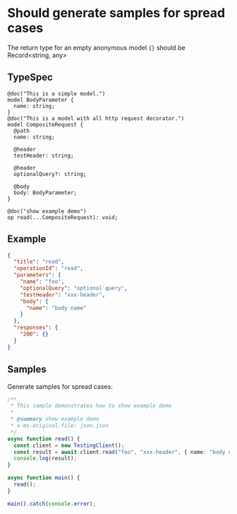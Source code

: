 # Should generate samples for spread cases

The return type for an empty anonymous model `{}` should be Record<string, any>

## TypeSpec

```tsp
@doc("This is a simple model.")
model BodyParameter {
  name: string;
}
@doc("This is a model with all http request decorator.")
model CompositeRequest {
  @path
  name: string;

  @header
  testHeader: string;

  @header
  optionalQuery?: string;

  @body
  body: BodyParameter;
}

@doc("show example demo")
op read(...CompositeRequest): void;
```

## Example

```json
{
  "title": "read",
  "operationId": "read",
  "parameters": {
    "name": "foo",
    "optionalQuery": "optional query",
    "testHeader": "xxx-header",
    "body": {
      "name": "body name"
    }
  },
  "responses": {
    "200": {}
  }
}
```

## Samples

Generate samples for spread cases:

```ts samples
/**
 * This sample demonstrates how to show example demo
 *
 * @summary show example demo
 * x-ms-original-file: json.json
 */
async function read() {
  const client = new TestingClient();
  const result = await client.read("foo", "xxx-header", { name: "body name" });
  console.log(result);
}

async function main() {
  read();
}

main().catch(console.error);
```
